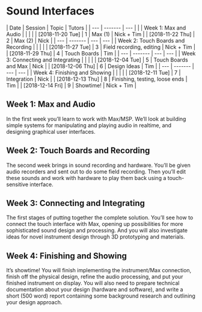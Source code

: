 # Sound Interfaces

| Date | Session | Topic | Tutors |
| --- | ------- | --- | |
| Week 1: Max and Audio | | | |
| [2018-11-20 Tue] | 1 | Max (1) | Nick + Tim |
| [2018-11-22 Thu] | 2 | Max (2) | Nick |
| --- | ------- | --- | --- |
| Week 2: Touch Boards and Recording | | | |
| [2018-11-27 Tue] | 3 | Field recording, editing | Nick + Tim |
| [2018-11-29 Thu] | 4 | Touch Boards | Tim |
| --- | ------- | --- | --- |
| Week 3: Connecting and Integrating | | | |
| [2018-12-04 Tue] | 5 | Touch Boards and Max | Nick |
| [2018-12-06 Thu] | 6 | Design Ideas | Tim |
| --- | ------- | --- | --- |
| Week 4: Finishing and Showing | | | |
| [2018-12-11 Tue] | 7 | Integration | Nick |
| [2018-12-13 Thu] | 8 | Finishing, testing, loose ends | Tim |
| [2018-12-14 Fri] | 9 | Showtime! | Nick + Tim |

## Week 1: Max and Audio

In the first week you’ll learn to work with Max/MSP. We’ll look at building simple systems for manipulating and playing audio in realtime, and designing graphical user interfaces.

## Week 2: Touch Boards and Recording

The second week brings in sound recording and hardware. You’ll be given audio recorders and sent out to do some field recording. Then you’ll edit these sounds and work with hardware to play them back using a touch-sensitive interface.

## Week 3: Connecting and Integrating

The first stages of putting together the complete solution. You’ll see how to connect the touch interface with Max, opening up possibilities for more sophisticated sound design and processing. And you will also investigate ideas for novel instrument design through 3D prototyping and materials.

## Week 4: Finishing and Showing

It’s showtime! You will finish implementing the instrument/Max connection, finish off the physical design, refine the audio processing, and put your finished instrument on display.
You will also need to prepare technical documentation about your design (hardware and software), and write a short (500 word) report containing some background research and outlining your design approach.
